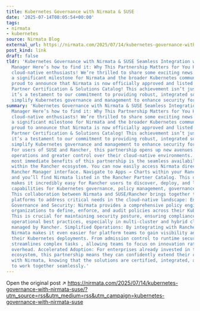 ```yaml
---
title: Kubernetes Governance with Nirmata & SUSE
date: '2025-07-14T08:05:54+00:00'
tags:
- nirmata
- kubernetes
source: Nirmata Blog
external_url: https://nirmata.com/2025/07/14/kubernetes-governance-with-nirmata-suse/?utm_source=rss&utm_medium=rss&utm_campaign=kubernetes-governance-with-nirmata-suse
post_kind: link
draft: false
tldr: 'Kubernetes Governance with Nirmata & SUSE Seamless Integration with Rancher
  Manager Here’s how to find it: Why This Partnership Matters for You Happy Monday,
  cloud-native enthusiasts! We’re thrilled to share some exciting news that marks
  a significant milestone for Nirmata and the broader Kubernetes community. We are
  proud to announce that Nirmata is now officially approved and listed in the SUSE
  Partner Certification & Solutions Catalog! This achievement isn’t just a badge;
  it’s a testament to our commitment to providing robust, integrated solutions that
  simplify Kubernetes governance and management to enhance security for enterprises.'
summary: 'Kubernetes Governance with Nirmata & SUSE Seamless Integration with Rancher
  Manager Here’s how to find it: Why This Partnership Matters for You Happy Monday,
  cloud-native enthusiasts! We’re thrilled to share some exciting news that marks
  a significant milestone for Nirmata and the broader Kubernetes community. We are
  proud to announce that Nirmata is now officially approved and listed in the SUSE
  Partner Certification & Solutions Catalog! This achievement isn’t just a badge;
  it’s a testament to our commitment to providing robust, integrated solutions that
  simplify Kubernetes governance and management to enhance security for enterprises.
  For users of SUSE and Rancher, this partnership opens up new avenues for streamlined
  operations and greater control over their cloud-native environments. One of the
  most immediate benefits of this partnership is the seamless availability of Nirmata
  within the Rancher ecosystem. You can now easily access Nirmata directly from your
  Rancher Manager interface. Navigate to Apps → Charts within your Rancher Manager,
  and you’ll find Nirmata listed in the Rancher Partner Catalog. This direct integration
  makes it incredibly easy for Rancher users to discover, deploy, and leverage Nirmata’s
  capabilities for Kubernetes governance, policy management, governance, and security.
  This collaboration between Nirmata and SUSE/Rancher brings together two powerful
  platforms to address critical needs in the cloud-native landscape: Enhanced K8s
  Governance and Security: Nirmata provides a comprehensive policy engine that allows
  organizations to define, enforce, and audit policies across their Kubernetes clusters.
  This is crucial for maintaining security posture, ensuring compliance, and enforcing
  operational best practices, especially in multi-cluster and hybrid cloud environments
  managed by Rancher. Simplified Operations: By integrating with Rancher Manager,
  Nirmata makes it even easier for platform teams to gain visibility and control over
  their Kubernetes deployments. From admission control to runtime security, Nirmata
  streamlines complex tasks , allowing teams to focus on innovation rather than operational
  overhead. Accelerated Adoption: For enterprises already invested in the SUSE/Rancher
  ecosystem, this partnership means they can confidently extend their capabilities
  with Nirmata, knowing that the solutions are certified, integrated, and designed
  to work together seamlessly.'
---
```

Open the original post ↗ https://nirmata.com/2025/07/14/kubernetes-governance-with-nirmata-suse/?utm_source=rss&utm_medium=rss&utm_campaign=kubernetes-governance-with-nirmata-suse
